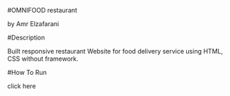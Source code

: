 #OMNIFOOD restaurant

by Amr Elzafarani

#Description

Built responsive restaurant Website for food delivery service using HTML, CSS without framework.

#How To Run

click here